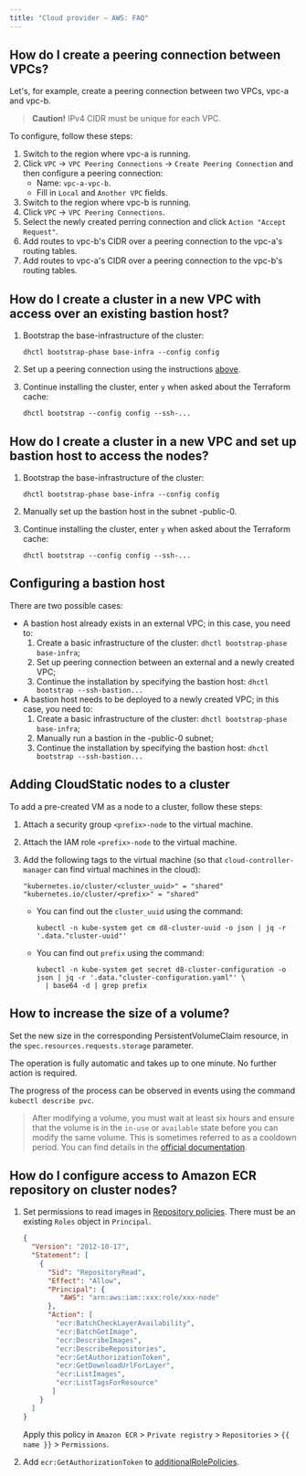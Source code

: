 ```yaml
---
title: "Cloud provider — AWS: FAQ"
---
```


## How do I create a peering connection between VPCs?

Let's, for example, create a peering connection between two VPCs, vpc-a and vpc-b.

> **Caution!** IPv4 CIDR must be unique for each VPC.

To configure, follow these steps:

1. Switch to the region where vpc-a is running.
1. Click `VPC` -> `VPC Peering Connections` -> `Create Peering Connection` and then configure a peering connection:
   * Name: `vpc-a-vpc-b`.
   * Fill in `Local` and `Another VPC` fields.
1. Switch to the region where vpc-b is running.
1. Click `VPC` -> `VPC Peering Connections`.
1. Select the newly created perring connection and click `Action "Accept Request"`.
1. Add routes to vpc-b's CIDR over a peering connection to the vpc-a's routing tables.
1. Add routes to vpc-a's CIDR over a peering connection to the vpc-b's routing tables.

## How do I create a cluster in a new VPC with access over an existing bastion host?

1. Bootstrap the base-infrastructure of the cluster:

   ```shell
   dhctl bootstrap-phase base-infra --config config
   ```

2. Set up a peering connection using the instructions [above](#how-do-i-create-a-peering-connection-between-vpcs).

3. Continue installing the cluster, enter `y` when asked about the Terraform cache:

   ```shell
   dhctl bootstrap --config config --ssh-...
   ```

## How do I create a cluster in a new VPC and set up bastion host to access the nodes?

1. Bootstrap the base-infrastructure of the cluster:

   ```shell
   dhctl bootstrap-phase base-infra --config config
   ```

2. Manually set up the bastion host in the subnet <prefix>-public-0.

3. Continue installing the cluster, enter `y` when asked about the Terraform cache:

   ```shell
   dhctl bootstrap --config config --ssh-...
   ```

## Configuring a bastion host

There are two possible cases:
* A bastion host already exists in an external VPC; in this case, you need to:
  1. Create a basic infrastructure of the cluster: `dhctl bootstrap-phase base-infra`;
  1. Set up peering connection between an external and a newly created VPC;
  1. Continue the installation by specifying the bastion host: `dhctl bootstrap --ssh-bastion...`
* A bastion host needs to be deployed to a newly created VPC; in this case, you need to:
  1. Create a basic infrastructure of the cluster: `dhctl bootstrap-phase base-infra`;
  1. Manually run a bastion in the <prefix>-public-0 subnet;
  1. Continue the installation by specifying the bastion host: `dhctl bootstrap --ssh-bastion...`

## Adding CloudStatic nodes to a cluster

To add a pre-created VM as a node to a cluster, follow these steps:

1. Attach a security group `<prefix>-node` to the virtual machine.
1. Attach the IAM role `<prefix>-node` to the virtual machine.
1. Add the following tags to the virtual machine (so that `cloud-controller-manager` can find virtual machines in the cloud):

   ```text
   "kubernetes.io/cluster/<cluster_uuid>" = "shared"
   "kubernetes.io/cluster/<prefix>" = "shared"
   ```

   * You can find out the `cluster_uuid` using the command:

     ```shell
     kubectl -n kube-system get cm d8-cluster-uuid -o json | jq -r '.data."cluster-uuid"'
     ```

   * You can find out `prefix` using the command:

     ```shell
     kubectl -n kube-system get secret d8-cluster-configuration -o json | jq -r '.data."cluster-configuration.yaml"' \
       | base64 -d | grep prefix
     ```

## How to increase the size of a volume?

Set the new size in the corresponding PersistentVolumeClaim resource, in the `spec.resources.requests.storage` parameter.

The operation is fully automatic and takes up to one minute. No further action is required.

The progress of the process can be observed in events using the command `kubectl describe pvc`.

> After modifying a volume, you must wait at least six hours and ensure that the volume is in the `in-use` or `available` state before you can modify the same volume. This is sometimes referred to as a cooldown period. You can find details in the [official documentation](https://docs.aws.amazon.com/AWSEC2/latest/UserGuide/modify-volume-requirements.html).

## How do I configure access to Amazon ECR repository on cluster nodes?

1. Set permissions to read images in [Repository policies](https://docs.aws.amazon.com/AmazonECR/latest/userguide/repository-policies.html). There must be an existing `Roles` object in `Principal`.

   ```json
   {
     "Version": "2012-10-17",
     "Statement": [
       {
         "Sid": "RepositoryRead",
         "Effect": "Allow",
         "Principal": {
            "AWS": "arn:aws:iam::xxx:role/xxx-node"
         },
         "Action": [
           "ecr:BatchCheckLayerAvailability",
           "ecr:BatchGetImage",
           "ecr:DescribeImages",
           "ecr:DescribeRepositories",
           "ecr:GetAuthorizationToken",
           "ecr:GetDownloadUrlForLayer",
           "ecr:ListImages",
           "ecr:ListTagsForResource"
          ]
       }
     ]
   }
   ```

   Apply this policy in `Amazon ECR` > `Private registry` > `Repositories` > `{{ name }}` > `Permissions`.

2. Add `ecr:GetAuthorizationToken` to [additionalRolePolicies](cluster_configuration.html#awsclusterconfiguration-additionalrolepolicies).
